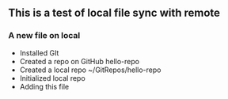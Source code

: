 ## This is a test of local file sync with remote
### A new file on local

* Installed GIt
* Created a repo on GitHub hello-repo
* Created a local repo ~/GitRepos/hello-repo
* Initialized local repo
* Adding this file
